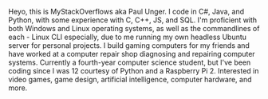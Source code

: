 Heyo, this is MyStackOverflows aka Paul Unger.
I code in C#, Java, and Python, with some experience with C, C++, JS, and SQL. I'm proficient with both Windows and Linux operating systems, as well as the commandlines of each - Linux CLI especially, due to me running my own headless Ubuntu server for personal projects. I build gaming computers for my friends and have worked at a computer repair shop diagnosing and repairing computer systems.
Currently a fourth-year computer science student, but I've been coding since I was 12 courtesy of Python and a Raspberry Pi 2. Interested in video games, game design, artificial intelligence, computer hardware, and more.
